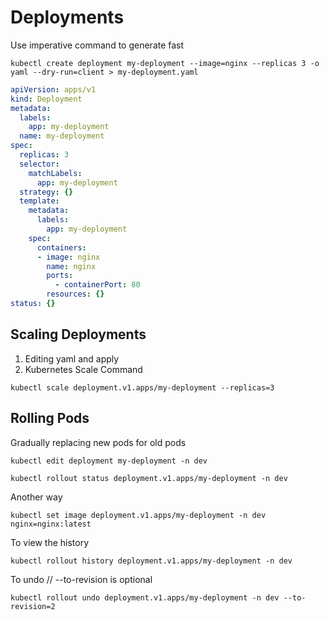 # Deployments

Use imperative command to generate fast
```
kubectl create deployment my-deployment --image=nginx --replicas 3 -o yaml --dry-run=client > my-deployment.yaml
```

```yaml
apiVersion: apps/v1
kind: Deployment
metadata:
  labels:
    app: my-deployment
  name: my-deployment
spec:
  replicas: 3
  selector:
    matchLabels:
      app: my-deployment
  strategy: {}
  template:
    metadata:
      labels:
        app: my-deployment
    spec:
      containers:
      - image: nginx
        name: nginx
        ports:
          - containerPort: 80
        resources: {}
status: {}
```

## Scaling Deployments

1. Editing yaml and apply 
2. Kubernetes Scale Command
```
kubectl scale deployment.v1.apps/my-deployment --replicas=3
```

## Rolling Pods
Gradually replacing new pods for old pods

```
kubectl edit deployment my-deployment -n dev 
```

```
kubectl rollout status deployment.v1.apps/my-deployment -n dev
```

Another way
```
kubectl set image deployment.v1.apps/my-deployment -n dev nginx=nginx:latest
```

To view the history
```
kubectl rollout history deployment.v1.apps/my-deployment -n dev
```

To undo // --to-revision is optional
```
kubectl rollout undo deployment.v1.apps/my-deployment -n dev --to-revision=2 
```